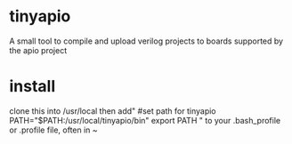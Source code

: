 # tinyapio
A small tool to compile and upload verilog projects to boards supported by the apio project

# install
clone this into /usr/local
then add"
#set path for tinyapio
PATH="$PATH:/usr/local/tinyapio/bin"
export PATH
"
to your .bash_profile or .profile file, often in ~
